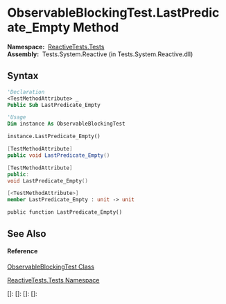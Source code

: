# ObservableBlockingTest.LastPredicate\_Empty Method

**Namespace:**  [ReactiveTests.Tests](ReactiveTests.Tests\ReactiveTests.Tests.md)  
**Assembly:**  Tests.System.Reactive (in Tests.System.Reactive.dll)

## Syntax

```vb
'Declaration
<TestMethodAttribute> _
Public Sub LastPredicate_Empty
```

```vb
'Usage
Dim instance As ObservableBlockingTest

instance.LastPredicate_Empty()
```

```csharp
[TestMethodAttribute]
public void LastPredicate_Empty()
```

```c++
[TestMethodAttribute]
public:
void LastPredicate_Empty()
```

```fsharp
[<TestMethodAttribute>]
member LastPredicate_Empty : unit -> unit 
```

```jscript
public function LastPredicate_Empty()
```

## See Also

#### Reference

[ObservableBlockingTest Class](ObservableBlockingTest\ObservableBlockingTest.md)

[ReactiveTests.Tests Namespace](ReactiveTests.Tests\ReactiveTests.Tests.md)

[]: 
[]: 
[]: 
[]: 